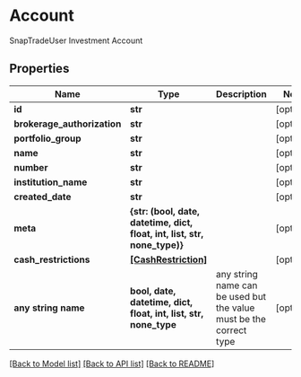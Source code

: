 # Account

SnapTradeUser Investment Account

## Properties
Name | Type | Description | Notes
------------ | ------------- | ------------- | -------------
**id** | **str** |  | [optional] 
**brokerage_authorization** | **str** |  | [optional] 
**portfolio_group** | **str** |  | [optional] 
**name** | **str** |  | [optional] 
**number** | **str** |  | [optional] 
**institution_name** | **str** |  | [optional] 
**created_date** | **str** |  | [optional] 
**meta** | **{str: (bool, date, datetime, dict, float, int, list, str, none_type)}** |  | [optional] 
**cash_restrictions** | [**[CashRestriction]**](CashRestriction.md) |  | [optional] 
**any string name** | **bool, date, datetime, dict, float, int, list, str, none_type** | any string name can be used but the value must be the correct type | [optional]

[[Back to Model list]](../README.md#documentation-for-models) [[Back to API list]](../README.md#documentation-for-api-endpoints) [[Back to README]](../README.md)


